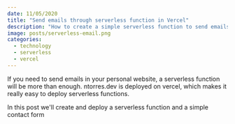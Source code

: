 ```yaml
---
date: 11/05/2020
title: "Send emails through serverless function in Vercel"
description: "How to create a simple serverless function to send emails in 100 lines of code"
image: posts/serverless-email.png
categories:
  - technology
  - serverless
  - vercel
---
```


If you need to send emails in your personal website, a serverless function will be more than enough.
ntorres.dev is deployed on vercel, which makes it really easy to deploy serverless functions.

In this post we'll create and deploy a serverless function and a simple contact form
